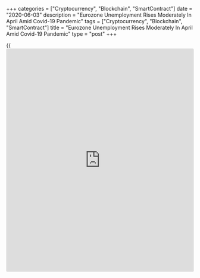 +++
categories = ["Cryptocurrency", "Blockchain", "SmartContract"]
date = "2020-06-03"
description = "Eurozone Unemployment Rises Moderately In April Amid Covid-19 Pandemic"
tags = ["Cryptocurrency", "Blockchain", "SmartContract"]
title = "Eurozone Unemployment Rises Moderately In April Amid Covid-19 Pandemic"
type = "post"
+++

{{<iframe id="large-banner" src="https://www.bounty.group/#slide=27.0" width="100%" height="600" scrolling="no" style="border: 0px solid rgb(216, 221, 230); border-radius: 3px;">}}

The euro area unemployment rate increased only moderately in April
despite containment measures implemented to prevent the spread of
[coronavirus][1], or Covid-19, across member countries.

The jobless rate rose to a three-month high of 7.3 percent in April from
7.1 percent in March, data from Eurostat showed Wednesday. But this was
below economists' forecast of 8.2 percent.

The number of unemployed increased by 211,000 from March to 11.919
million in April.  
  
The unemployment rate among euro area youth aged below 25 rose to 15.8
percent in April from 15.1 percent in March.

Massive filings for short-time work schemes across the Eurozone have
subdued the increase in unemployment, Bert Colijn, an ING economist,
said.

As the recovery is likely going to last for quite some time,
unemployment is set to rise significantly although short-time work will
help output to recover more quickly once demand returns, the economist
noted.

Andrew Kenningham, an economist at Capital Economics, said the
remarkably small increase in unemployment in the euro-zone reflects the
success of the government job subsidy schemes and an exodus from the
labour force in Italy.

"We suspect that the unemployment rate will rise further in the coming
months, but not as far as we had feared," Kenningham added.

Meanwhile, Italy's jobless rate decreased to the lowest level in more
than twelve years in April.

The jobless rate fell to 6.3 percent in April from 8.0 percent in March,
the statistical office Istat reported. Economists had expected the rate
to rise to 9.5 percent. A similar lower rate was last reported in
November 2007.

The number of jobseekers decreased to 1.543 million in April from 2.027
million in the preceding month.

Elsewhere, data from the Federal Labor Agency showed that German
unemployment rose by 238,000 to 2.875 million in May. Economists had
forecast an increase of 200,000.

The jobless rate climbed to 6.3 percent in May from 5.8 percent in
April. This was also above economists' forecast of 6.2 percent.

The labour market remains under a lot of pressure due to the coronavirus
pandemic, Labour Office head Detlef Scheele said.

In a report released Tuesday, the ifo Institute said about 7.3 million
employees in Germany were on short-time work in May. During the
financial crisis, short-time work peaked in May 2009 with just under 1.5
million people affected.

For comments and feedback [contact](https://www.playgroundfx.com/contact/): editorial@rtt[news](https://www.letsplayfx.com/blog/forex-news-website/).com

[Business News][2]

   1. www.rtt[news](https://www.letsplayfx.com/blog/forex-news-website/).com/list/coronavirus.aspx
   2. www.rtt[news](https://www.letsplayfx.com/blog/forex-news-website/).com/Content/Business.aspx
